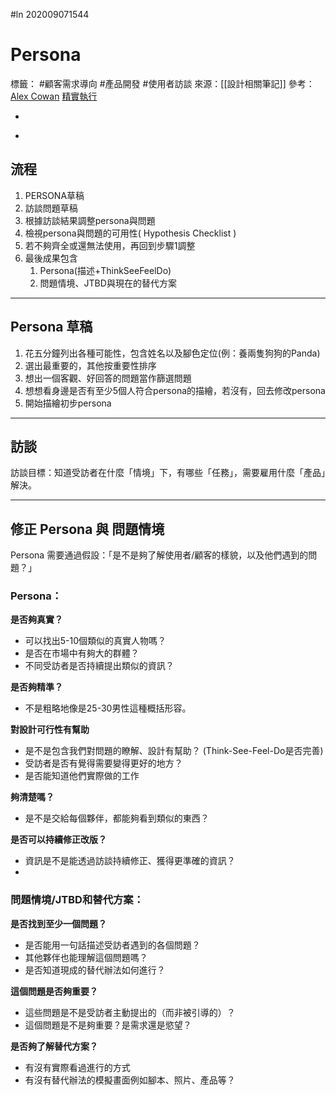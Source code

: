 #ln 202009071544
# Persona
標籤： #顧客需求導向 #產品開發 #使用者訪談
來源：[[設計相關筆記]]
參考：
[Alex Cowan](https://www.alexandercowan.com/tutorial-personas-problem-scenarios-user-stories/#Reference_B_Example_Personas_nbspfrom_HVAC_in_a_Hurry_IT_Project)
[精實執行](https://www.books.com.tw/products/0010580487)

-

>

-

## 流程

1. PERSONA草稿
2. 訪談問題草稿
3. 根據訪談結果調整persona與問題
4. 檢視persona與問題的可用性( Hypothesis Checklist )
5. 若不夠齊全或還無法使用，再回到步驟1調整
6. 最後成果包含
   1. Persona(描述+ThinkSeeFeelDo)
   2. 問題情境、JTBD與現在的替代方案

---

## Persona 草稿
1. 花五分鐘列出各種可能性，包含姓名以及腳色定位(例：養兩隻狗狗的Panda)
2. 選出最重要的，其他按重要性排序
3. 想出一個客觀、好回答的問題當作篩選問題
4. 想想看身邊是否有至少5個人符合persona的描繪，若沒有，回去修改persona
5. 開始描繪初步persona

---

## 訪談
訪談目標：知道受訪者在什麼「情境」下，有哪些「任務」，需要雇用什麼「產品」解決。

---
 
 ## 修正 Persona 與 問題情境
 Persona 需要通過假設：「是不是夠了解使用者/顧客的樣貌，以及他們遇到的問題？」
### Persona：
  **是否夠真實？**
  - 可以找出5-10個類似的真實人物嗎？
  - 是否在市場中有夠大的群體？
  - 不同受訪者是否持續提出類似的資訊？

**是否夠精準？**
- 不是粗略地像是25-30男性這種概括形容。

**對設計可行性有幫助**
- 是不是包含我們對問題的瞭解、設計有幫助？
(Think-See-Feel-Do是否完善)
- 受訪者是否有覺得需要變得更好的地方？
- 是否能知道他們實際做的工作

**夠清楚嗎？**
- 是不是交給每個夥伴，都能夠看到類似的東西？

**是否可以持續修正改版？**
- 資訊是不是能透過訪談持續修正、獲得更準確的資訊？
- 
### 問題情境/JTBD和替代方案：
**是否找到至少一個問題？**
- 是否能用一句話描述受訪者遇到的各個問題？
- 其他夥伴也能理解這個問題嗎？
- 是否知道現成的替代辦法如何進行？

**這個問題是否夠重要？**
- 這些問題是不是受訪者主動提出的（而非被引導的）？
- 這個問題是不是夠重要？是需求還是慾望？

**是否夠了解替代方案？**
- 有沒有實際看過進行的方式
- 有沒有替代辦法的模擬畫面例如腳本、照片、產品等？